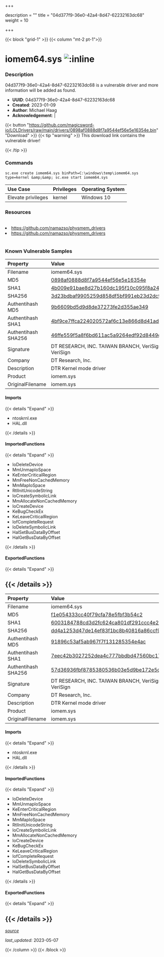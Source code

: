 +++

description = ""
title = "04d377f9-36e0-42a4-8d47-62232163dc68"
weight = 10

+++


{{< block "grid-1" >}}
{{< column "mt-2 pt-1">}}


# iomem64.sys ![:inline](/images/twitter_verified.png) 


### Description

04d377f9-36e0-42a4-8d47-62232163dc68 is a vulnerable driver and more information will be added as found.
- **UUID**: 04d377f9-36e0-42a4-8d47-62232163dc68
- **Created**: 2023-01-09
- **Author**: Michael Haag
- **Acknowledgement**:  | [](https://twitter.com/)

{{< button "https://github.com/magicsword-io/LOLDrivers/raw/main/drivers/0898af0888d8f7a9544ef56e5e16354e.bin" "Download" >}}
{{< tip "warning" >}}
This download link contains the vulnerable driver!

{{< /tip >}}

### Commands

```
sc.exe create iomem64.sys binPath=C:\windows\temp\iomem64.sys type=kernel &amp;&amp; sc.exe start iomem64.sys
```

| Use Case | Privileges | Operating System | 
|:---- | ---- | ---- |
| Elevate privileges | kernel | Windows 10 |

### Resources
<br>
<li><a href=" https://github.com/namazso/physmem_drivers"> https://github.com/namazso/physmem_drivers</a></li>
<li><a href="https://github.com/namazso/physmem_drivers">https://github.com/namazso/physmem_drivers</a></li>
<br>

### Known Vulnerable Samples

| Property           | Value |
|:-------------------|:------|
| Filename           | iomem64.sys |
| MD5                | [0898af0888d8f7a9544ef56e5e16354e](https://www.virustotal.com/gui/file/0898af0888d8f7a9544ef56e5e16354e) |
| SHA1               | [4b009e91bae8d27b160dc195f10c095f8a2441e1](https://www.virustotal.com/gui/file/4b009e91bae8d27b160dc195f10c095f8a2441e1) |
| SHA256             | [3d23bdbaf9905259d858df5bf991eb23d2dc9f4ecda7f9f77839691acef1b8c4](https://www.virustotal.com/gui/file/3d23bdbaf9905259d858df5bf991eb23d2dc9f4ecda7f9f77839691acef1b8c4) |
| Authentihash MD5   | [9b6609bd5d9d8de37273fe2d355ae349](https://www.virustotal.com/gui/search/authentihash%253A9b6609bd5d9d8de37273fe2d355ae349) |
| Authentihash SHA1  | [4bf9ce7ffca224020572af6c13e866d8d41ad5bf](https://www.virustotal.com/gui/search/authentihash%253A4bf9ce7ffca224020572af6c13e866d8d41ad5bf) |
| Authentihash SHA256| [46ffe559f5a8f6bd611ac5a9264edf92d8449d8d31b2ddf6b2add5971e309c56](https://www.virustotal.com/gui/search/authentihash%253A46ffe559f5a8f6bd611ac5a9264edf92d8449d8d31b2ddf6b2add5971e309c56) |
| Signature         | DT RESEARCH, INC. TAIWAN BRANCH, VeriSign Class 3 Code Signing 2010 CA, VeriSign   |
| Company           | DT Research, Inc. |
| Description       | DTR Kernel mode driver |
| Product           | iomem.sys |
| OriginalFilename  | iomem.sys |


#### Imports
{{< details "Expand" >}}
* ntoskrnl.exe
* HAL.dll

{{< /details >}}
#### ImportedFunctions
{{< details "Expand" >}}
* IoDeleteDevice
* MmUnmapIoSpace
* KeEnterCriticalRegion
* MmFreeNonCachedMemory
* MmMapIoSpace
* RtlInitUnicodeString
* IoCreateSymbolicLink
* MmAllocateNonCachedMemory
* IoCreateDevice
* KeBugCheckEx
* KeLeaveCriticalRegion
* IofCompleteRequest
* IoDeleteSymbolicLink
* HalSetBusDataByOffset
* HalGetBusDataByOffset

{{< /details >}}
#### ExportedFunctions
{{< details "Expand" >}}

{{< /details >}}
-----
| Property           | Value |
|:-------------------|:------|
| Filename           | iomem64.sys |
| MD5                | [f1e054333cc40f79cfa78e5fbf3b54c2](https://www.virustotal.com/gui/file/f1e054333cc40f79cfa78e5fbf3b54c2) |
| SHA1               | [6003184788cd3d2fc624ca801df291ccc4e225ee](https://www.virustotal.com/gui/file/6003184788cd3d2fc624ca801df291ccc4e225ee) |
| SHA256             | [dd4a1253d47de14ef83f1bc8b40816a86ccf90d1e624c5adf9203ae9d51d4097](https://www.virustotal.com/gui/file/dd4a1253d47de14ef83f1bc8b40816a86ccf90d1e624c5adf9203ae9d51d4097) |
| Authentihash MD5   | [91896c53af5ab967f7f131285354e4ac](https://www.virustotal.com/gui/search/authentihash%253A91896c53af5ab967f7f131285354e4ac) |
| Authentihash SHA1  | [7eec42b3027252dea4c777bbdbd47560bc179986](https://www.virustotal.com/gui/search/authentihash%253A7eec42b3027252dea4c777bbdbd47560bc179986) |
| Authentihash SHA256| [57d36936fbf8785380536b03e5d9be172e5dd5c3bf435e19875a80aa96f97e1f](https://www.virustotal.com/gui/search/authentihash%253A57d36936fbf8785380536b03e5d9be172e5dd5c3bf435e19875a80aa96f97e1f) |
| Signature         | DT RESEARCH, INC. TAIWAN BRANCH, VeriSign Class 3 Code Signing 2010 CA, VeriSign   |
| Company           | DT Research, Inc. |
| Description       | DTR Kernel mode driver |
| Product           | iomem.sys |
| OriginalFilename  | iomem.sys |


#### Imports
{{< details "Expand" >}}
* ntoskrnl.exe
* HAL.dll

{{< /details >}}
#### ImportedFunctions
{{< details "Expand" >}}
* IoDeleteDevice
* MmUnmapIoSpace
* KeEnterCriticalRegion
* MmFreeNonCachedMemory
* MmMapIoSpace
* RtlInitUnicodeString
* IoCreateSymbolicLink
* MmAllocateNonCachedMemory
* IoCreateDevice
* KeBugCheckEx
* KeLeaveCriticalRegion
* IofCompleteRequest
* IoDeleteSymbolicLink
* HalSetBusDataByOffset
* HalGetBusDataByOffset

{{< /details >}}
#### ExportedFunctions
{{< details "Expand" >}}

{{< /details >}}
-----



[*source*](https://github.com/magicsword-io/LOLDrivers/tree/main/yaml/04d377f9-36e0-42a4-8d47-62232163dc68.yaml)

*last_updated:* 2023-05-07








{{< /column >}}
{{< /block >}}

